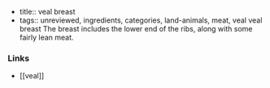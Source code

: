 - title:: veal breast
- tags:: unreviewed, ingredients, categories, land-animals, meat, veal
veal breast The breast includes the lower end of the ribs, along with some fairly lean meat.

### Links

* [[veal]]
